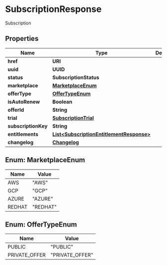 

# SubscriptionResponse

Subscription

## Properties

| Name | Type | Description | Notes |
|------------ | ------------- | ------------- | -------------|
|**href** | **URI** |  |  [optional] |
|**uuid** | **UUID** |  |  [optional] |
|**status** | **SubscriptionStatus** |  |  [optional] |
|**marketplace** | [**MarketplaceEnum**](#MarketplaceEnum) |  |  [optional] |
|**offerType** | [**OfferTypeEnum**](#OfferTypeEnum) |  |  [optional] |
|**isAutoRenew** | **Boolean** |  |  [optional] |
|**offerId** | **String** |  |  [optional] |
|**trial** | [**SubscriptionTrial**](SubscriptionTrial.md) |  |  [optional] |
|**subscriptionKey** | **String** |  |  [optional] |
|**entitlements** | [**List&lt;SubscriptionEntitlementResponse&gt;**](SubscriptionEntitlementResponse.md) |  |  [optional] |
|**changelog** | [**Changelog**](Changelog.md) |  |  [optional] |



## Enum: MarketplaceEnum

| Name | Value |
|---- | -----|
| AWS | &quot;AWS&quot; |
| GCP | &quot;GCP&quot; |
| AZURE | &quot;AZURE&quot; |
| REDHAT | &quot;REDHAT&quot; |



## Enum: OfferTypeEnum

| Name | Value |
|---- | -----|
| PUBLIC | &quot;PUBLIC&quot; |
| PRIVATE_OFFER | &quot;PRIVATE_OFFER&quot; |



